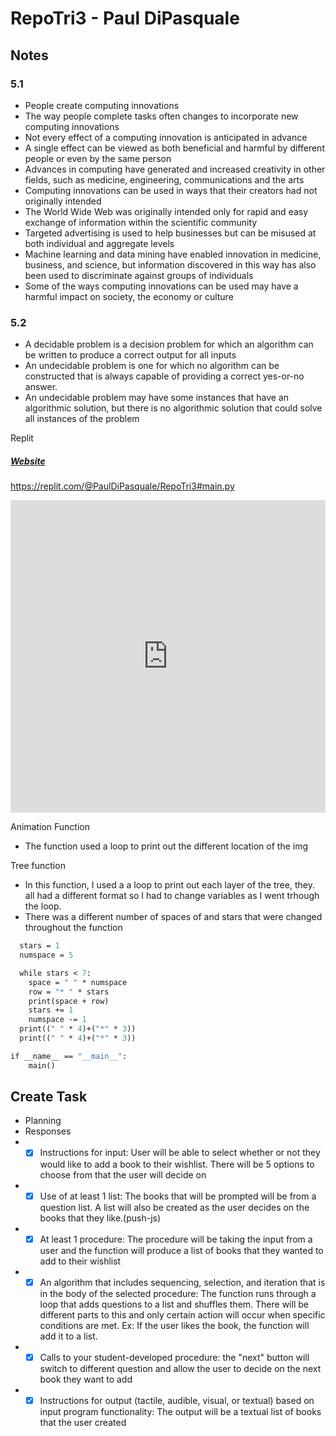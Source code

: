 # RepoTri3 - Paul DiPasquale

## Notes
### 5.1
- People create computing innovations
- The way people complete tasks often changes to incorporate new computing innovations
- Not every effect of a computing innovation is anticipated in advance
- A single effect can be viewed as both beneficial and harmful by different people or even by the same person
- Advances in computing have generated and increased creativity in other fields, such as medicine, engineering, communications and the arts
- Computing innovations can be used in ways that their creators had not originally intended
- The World Wide Web was originally intended only for rapid and easy exchange of information within the scientific community
- Targeted advertising is used to help businesses but can be misused at both individual and aggregate levels
- Machine learning and data mining have enabled innovation in medicine, business, and science, but information discovered in this way has also been used to discriminate against groups of individuals
- Some of the ways computing innovations can be used may have a  harmful impact on society, the economy or culture

### 5.2
- A decidable problem is a decision problem for which an algorithm can be written to produce a correct output for all inputs
- An undecidable problem is one for which no algorithm can be constructed that is always capable of providing a correct yes-or-no answer.
- An undecidable problem may have some instances that have an algorithmic solution, but there is no algorithmic solution that could solve all instances of the problem

Replit
##### [Website](https://replit.com/@PaulDiPasquale/algorithms#main.py)
https://replit.com/@PaulDiPasquale/RepoTri3#main.py
<iframe frameborder="0" width="100%" height="500px" src="https://replit.com/@PaulDiPasquale/RepoTri3#main.py"></iframe>


Animation Function
- The function used a loop to print out the different location of the img

Tree function
- In this function, I used a a loop to print out each layer of the tree, they. all had a different format so I had to change variables as I went trhough the loop.
- There was a different number of spaces of and stars that were changed throughout the function

```def main():
  stars = 1
  numspace = 5

  while stars < 7:
    space = " " * numspace
    row = "* " * stars
    print(space + row)
    stars += 1
    numspace -= 1
  print((" " * 4)+("*" * 3))
  print((" " * 4)+("*" * 3))

if __name__ == "__main__":
    main() 
   ```
    
## Create Task
- Planning
- Responses
- - [x] Instructions for input: User will be able to select whether or not they would like to add a book to their wishlist. There will be 5 options to choose from that the user will decide on
- - [x] Use of at least 1 list: The books that will be prompted will be from a question list. A list will also be created as the user decides on the books that they like.(push-js)
- - [x] At least 1 procedure: The procedure will be taking the input from a user and the function will produce a list of books that they wanted to add to their wishlist
- - [x] An algorithm that includes sequencing, selection, and iteration that is in the body of the selected procedure: The function runs through a loop that adds questions to a list and shuffles them. There will be different parts to this and only certain action will occur when  specific conditions are met. Ex: If the user likes the book, the function will add it to a list.
- - [x] Calls to your student-developed procedure: the "next" button will switch to different question and allow the user to decide on the next book they want to add
- - [x] Instructions for output (tactile, audible, visual, or textual) based on input program functionality: The output will be a textual list of books that the user created
